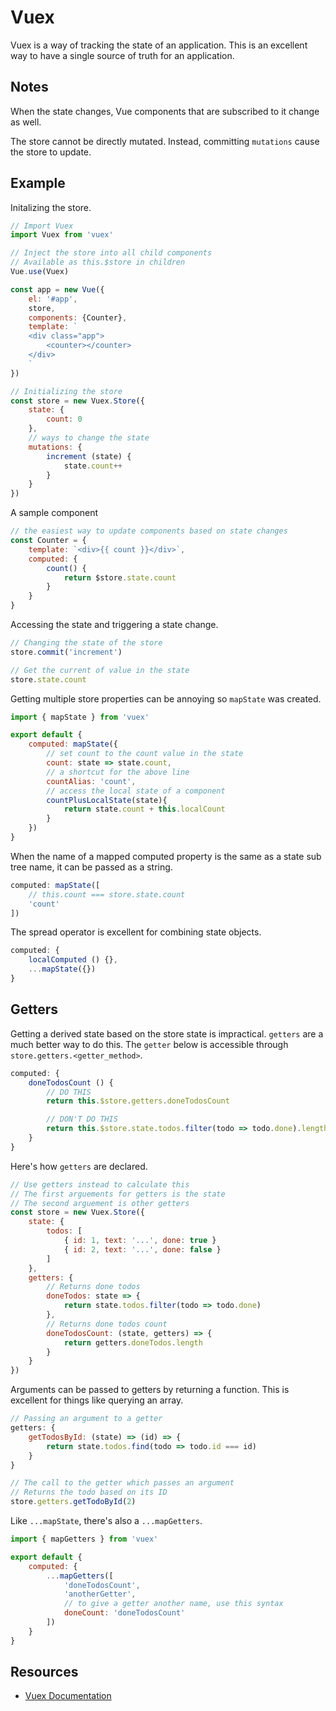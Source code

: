 # Vuex

Vuex is a way of tracking the state of an application. This is an excellent way to have a single source of truth for an application.

## Notes

When the state changes, Vue components that are subscribed to it change as well.

The store cannot be directly mutated. Instead, committing `mutations` cause the store to update.

## Example

Initalizing the store.

```javascript
// Import Vuex
import Vuex from 'vuex'

// Inject the store into all child components
// Available as this.$store in children
Vue.use(Vuex)

const app = new Vue({
    el: '#app',
    store,
    components: {Counter},
    template: `
    <div class="app">
        <counter></counter>
    </div>
    `
})

// Initializing the store
const store = new Vuex.Store({
    state: {
        count: 0
    },
    // ways to change the state
    mutations: {
        increment (state) {
            state.count++
        }
    }
})
```

A sample component

```javascript
// the easiest way to update components based on state changes
const Counter = {
    template: `<div>{{ count }}</div>`,
    computed: {
        count() {
            return $store.state.count
        }
    }
}
```

Accessing the state and triggering a state change.

```javascript
// Changing the state of the store
store.commit('increment')

// Get the current of value in the state
store.state.count
```

Getting multiple store properties can be annoying so `mapState` was created.

```javascript
import { mapState } from 'vuex'

export default {
    computed: mapState({
        // set count to the count value in the state
        count: state => state.count,
        // a shortcut for the above line
        countAlias: 'count',
        // access the local state of a component
        countPlusLocalState(state){
            return state.count + this.localCount
        }
    })
}
```

When the name of a mapped computed property is the same as a state sub tree name, it can be passed as a string.

```javascript
computed: mapState([
    // this.count === store.state.count
    'count'
])
```

The spread operator is excellent for combining state objects.

```javascript
computed: {
    localComputed () {},
    ...mapState({})
}
```

## Getters

Getting a derived state based on the store state is impractical. `getters` are a much better way to do this. The `getter` below is accessible through `store.getters.<getter_method>`.

```javascript
computed: {
    doneTodosCount () {
        // DO THIS
        return this.$store.getters.doneTodosCount

        // DON'T DO THIS
        return this.$store.state.todos.filter(todo => todo.done).length
    }
}
```

Here's how `getters` are declared.

```javascript
// Use getters instead to calculate this
// The first arguements for getters is the state
// The second arguement is other getters
const store = new Vuex.Store({
    state: {
        todos: [
            { id: 1, text: '...', done: true }
            { id: 2, text: '...', done: false }
        ]
    },
    getters: {
        // Returns done todos
        doneTodos: state => {
            return state.todos.filter(todo => todo.done)
        },
        // Returns done todos count
        doneTodosCount: (state, getters) => {
            return getters.doneTodos.length
        }
    }
})
```

Arguments can be passed to getters by returning a function. This is excellent for things like querying an array.

```javascript
// Passing an argument to a getter
getters: {
    getTodosById: (state) => (id) => {
        return state.todos.find(todo => todo.id === id)
    }
}

// The call to the getter which passes an argument
// Returns the todo based on its ID
store.getters.getTodoById(2)
```

Like `...mapState`, there's also a `...mapGetters`.

```javascript
import { mapGetters } from 'vuex'

export default {
    computed: {
        ...mapGetters([
            'doneTodosCount',
            'anotherGetter',
            // to give a getter another name, use this syntax
            doneCount: 'doneTodosCount'
        ])
    }
}
```

## Resources

- [Vuex Documentation](https://vuex.vuejs.org/)
